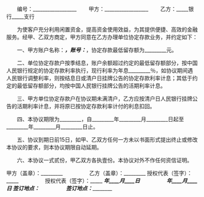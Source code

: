 
 


　　编号：__________________
　　甲方：__________________
　　乙方：_____银行_____支行


　　为使客户充分利用闲置资金，提高资金使用效益，为其提供便捷、高效的金融服务。经甲、乙双方商定，甲方同意在乙方办理单位协定存款业务，并约定如下：


　　一、甲方账户名称：_________，账号：_________，协定存款最低留存额为_________元。


　　二、单位协定存款户按季结息，账户余额超过约定的最低留存额部分，按中国人民银行规定的协定存款利率执行，现行利率为年息_________％，如协议期间遇人民银行调整利率，则按结息日或清户日挂牌公告的协定存款利率计息；其低于约定的最低留存额部分，均按中国人民银行挂牌公告的活期利率计息。


　　三、甲方单位协定存款户在协议期未满清户，乙方应按清户日人民银行挂牌公告的活期利率计息，并将原已按协定存款利率计付的利息扣回。


　　四、本协议期限为_________，自_________年_________月_________日起至_________年_________月_________日止。


　　五、协议到期日前15日，如甲、乙双方任何一方未以书面形式提出终止或修改本协议的要求，则本协议期限自动延期。


　　六、本协议一式贰份，甲乙双方各执壹份。本协议对外不作任何资信证明。



甲方（盖章）：_________　　　　　乙方（盖章）：_________
授权代表（签字）：_____　　　　　授权代表（签字）：_____
_________年____月____日　　　　　_________年____月____日
签订地点：_____________　　　　　签订地点：_____________
 


 

 
 
 
 
 
  


  
 

  


  


  
 
 
 
 

